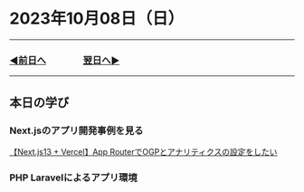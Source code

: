 # 2023年10月08日（日）

---

### [◀️前日へ](https://github.com/yuasys/chatty-journal/blob/main/2023/10/2023-10-07.md)&emsp;&emsp;&emsp;&emsp;[翌日へ▶️](https://github.com/yuasys/chatty-journal/blob/main/2023/10/2023-10-09.md)

---

## 本日の学び

### Next.jsのアプリ開発事例を見る

[【Next.js13 + Vercel】App RouterでOGPとアナリティクスの設定をしたい](https://qiita.com/keisuke_sakuma/items/ec8ec37c89749ff6e296?utm_campaign=popular_items&utm_medium=feed&utm_source=popular_items)

### PHP Laravelによるアプリ環境
